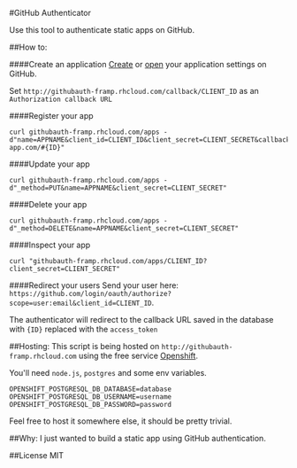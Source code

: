 #GitHub Authenticator

Use this tool to authenticate static apps on GitHub.

##How to:

####Create an application
[Create](https://github.com/settings/applications/new) or [open](https://github.com/settings/applications) your application settings on GitHub.

Set `http://githubauth-framp.rhcloud.com/callback/CLIENT_ID` as an `Authorization callback URL`

####Register your app

    curl githubauth-framp.rhcloud.com/apps -d"name=APPNAME&client_id=CLIENT_ID&client_secret=CLIENT_SECRET&callback=http://your-app.com/#{ID}"

####Update your app

    curl githubauth-framp.rhcloud.com/apps -d"_method=PUT&name=APPNAME&client_secret=CLIENT_SECRET" 
    
####Delete your app

    curl githubauth-framp.rhcloud.com/apps -d"_method=DELETE&name=APPNAME&client_secret=CLIENT_SECRET"

####Inspect your app

    curl "githubauth-framp.rhcloud.com/apps/CLIENT_ID?client_secret=CLIENT_SECRET" 
    
####Redirect your users
Send your user here: `https://github.com/login/oauth/authorize?scope=user:email&client_id=CLIENT_ID`.

The authenticator will redirect to the callback URL saved in the database with `{ID}` replaced with the `access_token`
    
##Hosting:
This script is being hosted on `http://githubauth-framp.rhcloud.com` using the free service [Openshift](http://openshift.redhat.com).

You'll need `node.js`, `postgres` and some env variables.
  
    OPENSHIFT_POSTGRESQL_DB_DATABASE=database
    OPENSHIFT_POSTGRESQL_DB_USERNAME=username
    OPENSHIFT_POSTGRESQL_DB_PASSWORD=password
    
  
  Feel free to host it somewhere else, it should be pretty trivial.
  
##Why:
I just wanted to build a static app using GitHub authentication.

##License
MIT